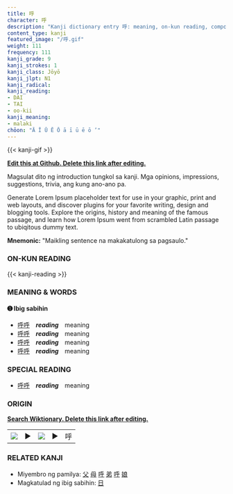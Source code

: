 ```yaml
---
title: 呼
character: 呼
description: "Kanji dictionary entry 呼: meaning, on-kun reading, compounds, origin, related kanji"
content_type: kanji
featured_image: "/呼.gif"
weight: 111
frequency: 111
kanji_grade: 9
kanji_strokes: 1
kanji_class: Jōyō
kanji_jlpt: N1
kanji_radical: 
kanji_reading: 
- DAI
- TAI
- oo-kii
kanji_meaning:
- malaki
chōon: "Ā Ī Ū Ē Ō ā ī ū ē ō ’"
---
```

[//]: # (Don't edit the line below. Kanji animated GIF code is automatically generated.)
{{< kanji-gif >}}

[//]: # (Edit below this line.)

**[Edit this at Github. Delete this link after editing.](https://github.com/tim0g/tim/tree/main/content/kanji/呼/index.md)**

Magsulat dito ng introduction tungkol sa kanji. Mga opinions, impressions, suggestions, trivia, ang kung ano-ano pa.

Generate Lorem Ipsum placeholder text for use in your graphic, print and web layouts, and discover plugins for your favorite writing, design and blogging tools. Explore the origins, history and meaning of the famous passage, and learn how Lorem Ipsum went from scrambled Latin passage to ubiqitous dummy text.
 
**Mnemonic:** "Maikling sentence na makakatulong sa pagsaulo."

### ON-KUN READING

[//]: # (Don't edit the line below. ON-KUN READING code is automatically generated.)
{{< kanji-reading >}}

### MEANING & WORDS

#### ➊ **Ibig sabihin**
  - [呼](../呼)[呼](../呼)　***reading***　meaning
  - [呼](../呼)[呼](../呼)　***reading***　meaning
  - [呼](../呼)[呼](../呼)　***reading***　meaning
  - [呼](../呼)[呼](../呼)　***reading***　meaning

### SPECIAL READING
  - [呼](../呼)[呼](../呼)　***reading***　meaning

### ORIGIN

**[Search Wiktionary. Delete this link after editing.](https://wiktionary.org/wiki/呼)**
<table class="kanji-table"><tr><td>
<img src="60px-呼-bronze.svg.png">
</td><td>▶</td><td>
<img src="60px-呼-oracle.svg.png">
</td><td>▶</td>
<td class="kanji-origin">呼</td>
</tr></table>

### RELATED KANJI
- Miyembro ng pamilya: [父](../父) [母](../母) [呼](../呼) [弟](../弟) [呼](../呼) [娘](../娘)
- Magkatulad ng ibig sabihin: [日](../日)
